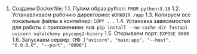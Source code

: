 1. Создаем Dockerfile:
    1.1. Пулим образ python: `FROM python:3.10`
    1.2. Устанавливаем рабочию директорию: `WORKDIR /app`
    1.3. Копируем все локальные файлы в контейнер: `COPY . .`
    1.4. Установка зависимостей для работы с приложением: `RUN pip install --no-cache-dir fastapi uvicorn sqlalchemy psycopg2-binary`
    1.5. Открываем порт: `EXPOSE 8000`
    1.6. Запускаем сервер: `CMD ["uvicorn", "main:app", "--host", "0.0.0.0", "--port", "8000"]`